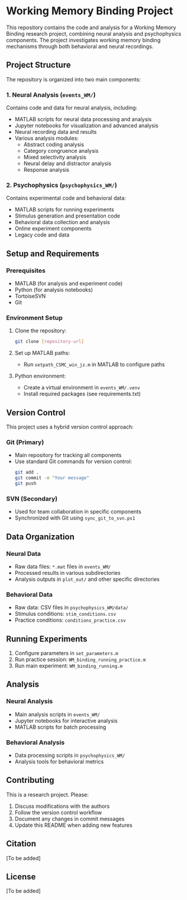 # Working Memory Binding Project

This repository contains the code and analysis for a Working Memory Binding research project, combining neural analysis and psychophysics components. The project investigates working memory binding mechanisms through both behavioral and neural recordings.

## Project Structure

The repository is organized into two main components:

### 1. Neural Analysis (`events_WM/`)
Contains code and data for neural analysis, including:
- MATLAB scripts for neural data processing and analysis
- Jupyter notebooks for visualization and advanced analysis
- Neural recording data and results
- Various analysis modules:
  - Abstract coding analysis
  - Category congruence analysis
  - Mixed selectivity analysis
  - Neural delay and distractor analysis
  - Response analysis

### 2. Psychophysics (`psychophysics_WM/`)
Contains experimental code and behavioral data:
- MATLAB scripts for running experiments
- Stimulus generation and presentation code
- Behavioral data collection and analysis
- Online experiment components
- Legacy code and data

## Setup and Requirements

### Prerequisites
- MATLAB (for analysis and experiment code)
- Python (for analysis notebooks)
- TortoiseSVN
- Git

### Environment Setup
1. Clone the repository:
   ```bash
   git clone [repository-url]
   ```

2. Set up MATLAB paths:
   - Run `setpath_CSMC_win_jz.m` in MATLAB to configure paths

3. Python environment:
   - Create a virtual environment in `events_WM/.venv`
   - Install required packages (see requirements.txt)

## Version Control

This project uses a hybrid version control approach:

### Git (Primary)
- Main repository for tracking all components
- Use standard Git commands for version control:
  ```bash
  git add .
  git commit -m "Your message"
  git push
  ```

### SVN (Secondary)
- Used for team collaboration in specific components
- Synchronized with Git using `sync_git_to_svn.ps1`

## Data Organization

### Neural Data
- Raw data files: `*.mat` files in `events_WM/`
- Processed results in various subdirectories
- Analysis outputs in `plot_out/` and other specific directories

### Behavioral Data
- Raw data: CSV files in `psychophysics_WM/data/`
- Stimulus conditions: `stim_conditions.csv`
- Practice conditions: `conditions_practice.csv`

## Running Experiments

1. Configure parameters in `set_parameters.m`
2. Run practice session: `WM_binding_running_practice.m`
3. Run main experiment: `WM_binding_running.m`

## Analysis

### Neural Analysis
- Main analysis scripts in `events_WM/`
- Jupyter notebooks for interactive analysis
- MATLAB scripts for batch processing

### Behavioral Analysis
- Data processing scripts in `psychophysics_WM/`
- Analysis tools for behavioral metrics

## Contributing

This is a research project. Please:
1. Discuss modifications with the authors
2. Follow the version control workflow
3. Document any changes in commit messages
4. Update this README when adding new features

## Citation

[To be added]

## License

[To be added] 